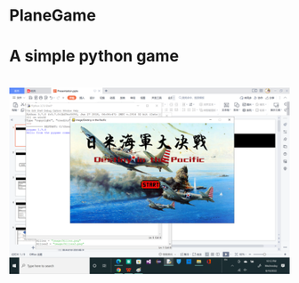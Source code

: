 # PlaneGame
#
# A simple python game
#
#
#
![image](https://github.com/YaoxuLiUVic/PlaneGame/blob/master/image/demo_01.png)
